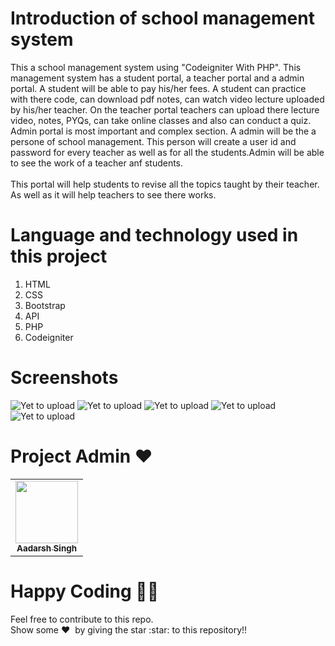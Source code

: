<h1>Introduction of school management system</h1>
<p>This a school management system using "Codeigniter With PHP". This management system has a student portal, a teacher portal and a admin portal.
A student will be able to pay his/her fees. A student can practice with there code, can download pdf notes, can watch video lecture uploaded by his/her teacher.
On the teacher portal teachers can upload there lecture video, notes, PYQs, can take online classes and also can conduct a quiz. Admin portal is most important and complex section. A admin will be the a persone of school management. This person will create a user id and password for every teacher as well as for all the students.Admin will be able to see the work of a teacher anf students.<br/><br/>
This portal will help students to revise all the topics taught by their teacher. As well as it will help teachers to see there works.</p>
<h1>Language and technology used in this project</h1>
<p><ol>
    <li>HTML</li>
    <li>CSS</li>
    <li>Bootstrap</li>
    <li>API</li>
    <li>PHP</li>
    <li>Codeigniter</li>
</ol>
</p>
<h1>Screenshots</h1>
<img src="#" alt="Yet to upload">
<img src="#" alt="Yet to upload">
<img src="#" alt="Yet to upload">
<img src="#" alt="Yet to upload">
<img src="#" alt="Yet to upload">
<h1>Project Admin ❤️</h1>
<p align="center">
<table>
  <tbody><tr>
     <td align="center"><a href="https://github.com/sinigami666"><img alt="" src="https://avatars.githubusercontent.com/sinigami666" width="100px;"><br><sub><b> Aadarsh Singh </b></sub></a><br></td> </a></td>
</tbody></table>
<h1>Happy Coding 👨‍💻 </h1>
Feel free to contribute to this repo.<br/>
Show some ❤️&nbsp; by giving the star :star: to this repository!!
